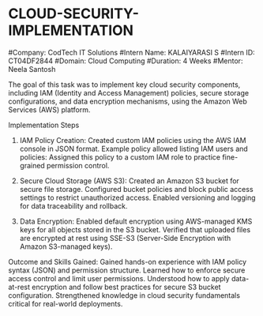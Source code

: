 # CLOUD-SECURITY-IMPLEMENTATION
#Company: CodTech IT Solutions
#Intern Name: KALAIYARASI S
#Intern ID: CT04DF2844
#Domain: Cloud Computing
#Duration: 4 Weeks
#Mentor: Neela Santosh

The goal of this task was to implement key cloud security components, including IAM (Identity and Access Management) policies, secure storage configurations, and data encryption mechanisms, using the Amazon Web Services (AWS) platform.

Implementation Steps
1. IAM Policy Creation:
Created custom IAM policies using the AWS IAM console in JSON format.
Example policy allowed listing IAM users and policies:
Assigned this policy to a custom IAM role to practice fine-grained permission control.

2. Secure Cloud Storage (AWS S3):
Created an Amazon S3 bucket for secure file storage.
Configured bucket policies and block public access settings to restrict unauthorized access.
Enabled versioning and logging for data traceability and rollback.

3. Data Encryption:
Enabled default encryption using AWS-managed KMS keys for all objects stored in the S3 bucket.
Verified that uploaded files are encrypted at rest using SSE-S3 (Server-Side Encryption with Amazon S3-managed keys).

Outcome and Skills Gained:
Gained hands-on experience with IAM policy syntax (JSON) and permission structure.
Learned how to enforce secure access control and limit user permissions.
Understood how to apply data-at-rest encryption and follow best practices for secure S3 bucket configuration.
Strengthened knowledge in cloud security fundamentals critical for real-world deployments.
